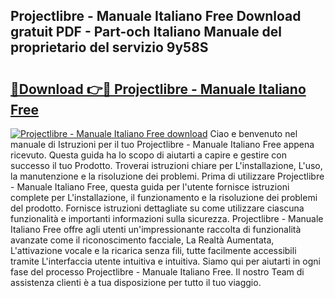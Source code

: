 ## Projectlibre - Manuale Italiano Free Download gratuit PDF - Part-och Italiano Manuale del proprietario del servizio 9y58S

# <h2><a href="http://dfeggxj.blite.top/?on=Projectlibre+-+Manuale+Italiano+Free">🔗Download 👉🔴 Projectlibre - Manuale Italiano Free</a></h2>

[![Projectlibre - Manuale Italiano Free download](https://i.imgur.com/lujVjoI.png)](http://dfeggxj.blite.top/?on=Projectlibre+-+Manuale+Italiano+Free)
Ciao e benvenuto nel manuale di Istruzioni per il tuo Projectlibre - Manuale Italiano Free appena ricevuto. Questa guida ha lo scopo di aiutarti a capire e gestire con successo il tuo Prodotto. Troverai istruzioni chiare per L'installazione, L'uso, la manutenzione e la risoluzione dei problemi. Prima di utilizzare Projectlibre - Manuale Italiano Free, questa guida per l'utente fornisce istruzioni complete per L'installazione, il funzionamento e la risoluzione dei problemi del prodotto. Fornisce istruzioni dettagliate su come utilizzare ciascuna funzionalità e importanti informazioni sulla sicurezza. Projectlibre - Manuale Italiano Free offre agli utenti un'impressionante raccolta di funzionalità avanzate come il riconoscimento facciale, La Realtà Aumentata, L'attivazione vocale e la ricarica senza fili, tutte facilmente accessibili tramite L'interfaccia utente intuitiva e intuitiva. Siamo qui per aiutarti in ogni fase del processo Projectlibre - Manuale Italiano Free. Il nostro Team di assistenza clienti è a tua disposizione per tutto il tuo viaggio.
